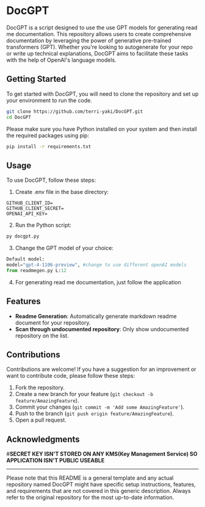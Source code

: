 # DocGPT

DocGPT is a script designed to use the use GPT models for generating read me documentation. This repository allows users to create comprehensive documentation by leveraging the power of generative pre-trained transformers (GPT). Whether you're looking to autogenerate for your repo or write up technical explanations, DocGPT aims to facilitate these tasks with the help of OpenAI's language models.

## Getting Started

To get started with DocGPT, you will need to clone the repository and set up your environment to run the code.

```bash
git clone https://github.com/terri-yaki/DocGPT.git
cd DocGPT
```

Please make sure you have Python installed on your system and then install the required packages using pip:

```bash
pip install -r requirements.txt
```

## Usage

To use DocGPT, follow these steps:

1. Create .env file in the base directory: 

```
GITHUB_CLIENT_ID=
GITHUB_CLIENT_SECRET=
OPENAI_API_KEY=
```

2. Run the Python script:

```bash
py docgpt.py
```

3. Change the GPT model of your choice:

```python
Default model:
model="gpt-4-1106-preview", #change to use different openAI models
from readmegen.py L:12
```

4. For generating read me documentation, just follow the application


## Features

- **Readme Generation**: Automatically generate markdown readme document for your repository.
- **Scan through undocumented repository**: Only show undocumented repository on the list.


## Contributions

Contributions are welcome! If you have a suggestion for an improvement or want to contribute code, please follow these steps:

1. Fork the repository.
2. Create a new branch for your feature (`git checkout -b feature/AmazingFeature`).
3. Commit your changes (`git commit -m 'Add some AmazingFeature'`).
4. Push to the branch (`git push origin feature/AmazingFeature`).
5. Open a pull request.


## Acknowledgments

#**SECRET KEY ISN'T STORED ON ANY KMS(Key Management Service) SO APPLICATION ISN'T PUBLIC USEABLE**

---

Please note that this README is a general template and any actual repository named DocGPT might have specific setup instructions, features, and requirements that are not covered in this generic description. Always refer to the original repository for the most up-to-date information.
